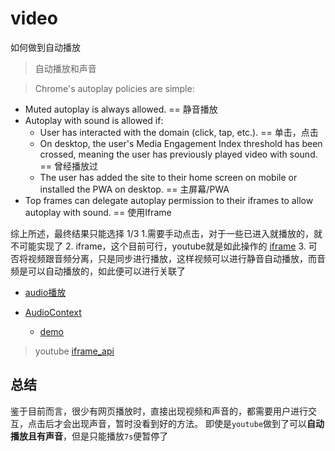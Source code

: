 # video
如何做到自动播放

> 自动播放和声音

> Chrome's autoplay policies are simple:
+ Muted autoplay is always allowed. == 静音播放
+ Autoplay with sound is allowed if:
  - User has interacted with the domain (click, tap, etc.). == 单击，点击
  - On desktop, the user's Media Engagement Index threshold has been crossed, meaning the user has previously played video with sound. == 曾经播放过
  - The user has added the site to their home screen on mobile or installed the PWA on desktop.  == 主屏幕/PWA
+ Top frames can delegate autoplay permission to their iframes to allow autoplay with sound. == 使用Iframe

综上所述，最终结果只能选择 1/3
1.需要手动点击，对于一些已进入就播放的，就不可能实现了
2. iframe，这个目前可行，youtube就是如此操作的 [iframe](https://developers.google.com/web/updates/2017/09/autoplay-policy-changes#iframe)
3. 可否将视频跟音频分离，只是同步进行播放，这样视频可以进行静音自动播放，而音频是可以自动播放的，如此便可以进行关联了


+ [audio播放](https://cloud.tencent.com/developer/news/209779)

+ [AudioContext](https://developer.mozilla.org/zh-CN/docs/Web/API/AudioContext)
  - [demo](https://codepen.io/Rumyra/pen/qyMzqN/?__cf_chl_jschl_tk__=a8323470f7f57cac056d092df65482fb96b07ba1-1575883861-0-AYmecv7w0R1pMYusyly1nKAh_h2oHnDVRwJCIK_fAfn91RaU2RH8a1v2-olBkj6Im4-RhdxRxOjmN-KgaNfDE1NHbDwCmdYcyRGjU3GhRZ8Ii6tYeNIYFN2JrF-gvplj0sXADUvOy5PUH19CNo79MGxl-mL8mqUu3wZylaiNMyon05Qsy2FoQe7jD1JeYTutkKfLLXDMVoY9BB-vSdP9K8i8ga_hPEVxaMh8zuT-HKj_nehwJnW-UiiaKFDE76fJIsVwFwqgjA4_Sff5-lW_17tc7HDtcqAPPoFe6ZUU6dqcTcwnhRVYmNxG7P61-Fxm4ZaS6vXK9XpE5UPJblFvL-HHV5sh-wdTt_0eJE6IWuUe)


> youtube [iframe_api](https://developers.google.com/youtube/iframe_api_reference)


## 总结
鉴于目前而言，很少有网页播放时，直接出现视频和声音的，都需要用户进行交互，点击后才会出现声音，暂时没看到好的方法。
即使是`youtube`做到了可以**自动播放且有声音**，但是只能播放`7s`便暂停了